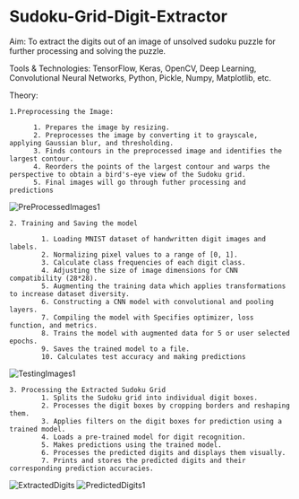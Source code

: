 # Sudoku-Grid-Digit-Extractor

Aim: To extract the digits out of an image of unsolved sudoku puzzle for further processing and solving the puzzle. 

Tools & Technologies: TensorFlow, Keras, OpenCV, Deep Learning, Convolutional Neural Networks, Python, Pickle, Numpy, Matplotlib, etc.

Theory:

    1.Preprocessing the Image:

          1. Prepares the image by resizing.
          2. Preprocesses the image by converting it to grayscale, applying Gaussian blur, and thresholding.
          3. Finds contours in the preprocessed image and identifies the largest contour.
          4. Reorders the points of the largest contour and warps the perspective to obtain a bird's-eye view of the Sudoku grid.
          5. Final images will go through futher processing and predictions

![PreProcessedImages1](https://github.com/akasharjun3123/Sudoku-Grid-Digit-Extractor/assets/139098586/d088516a-983b-429e-8d2e-0a2b39f5e5b9)     

    2. Training and Saving the model 

            1. Loading MNIST dataset of handwritten digit images and labels. 
            2. Normalizing pixel values to a range of [0, 1]. 
            3. Calculate class frequencies of each digit class. 
            4. Adjusting the size of image dimensions for CNN compatibility (28*28). 
            5. Augmenting the training data which applies transformations to increase dataset diversity. 
            6. Constructing a CNN model with convolutional and pooling layers. 
            7. Compiling the model with Specifies optimizer, loss function, and metrics. 
            8. Trains the model with augmented data for 5 or user selected epochs. 
            9. Saves the trained model to a file. 
            10. Calculates test accuracy and making predictions 
![TestingImages1](https://github.com/akasharjun3123/Sudoku-Grid-Digit-Extractor/assets/139098586/b70c73fc-0587-4a0b-88c1-5fc6a110239b)

    3. Processing the Extracted Sudoku Grid
            1. Splits the Sudoku grid into individual digit boxes.
            2. Processes the digit boxes by cropping borders and reshaping them.
            3. Applies filters on the digit boxes for prediction using a trained model.
            4. Loads a pre-trained model for digit recognition.
            5. Makes predictions using the trained model.
            6. Processes the predicted digits and displays them visually.
            7. Prints and stores the predicted digits and their corresponding prediction accuracies.

![ExtractedDigits](https://github.com/akasharjun3123/Sudoku-Grid-Digit-Extractor/assets/139098586/299adb5e-b91f-44b2-bc81-25dab2b2ed34)
![PredictedDigits1](https://github.com/akasharjun3123/Sudoku-Grid-Digit-Extractor/assets/139098586/649a885a-f374-41cd-af4b-730e56e1db9c)











